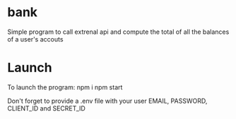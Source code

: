 # bank
Simple program to call extrenal api and compute the total of all the balances of a user's accouts

# Launch
To launch the program:
npm i 
npm start

Don't forget to provide a .env file with your user EMAIL, PASSWORD, CLIENT_ID and SECRET_ID
